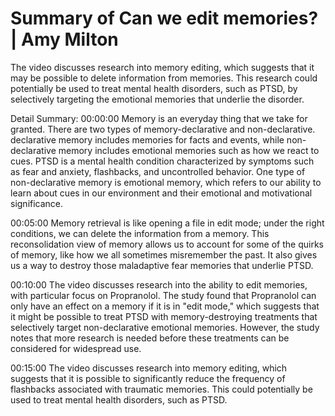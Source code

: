 # Summary of Can we edit memories? | Amy Milton

The video discusses research into memory editing, which suggests that it may be possible to delete information from memories. This research could potentially be used to treat mental health disorders, such as PTSD, by selectively targeting the emotional memories that underlie the disorder.

Detail Summary: 
00:00:00
Memory is an everyday thing that we take for granted.
There are two types of memory-declarative and non-declarative.
 declarative memory includes memories for facts and events, while non-declarative memory includes emotional memories such as how we react to cues.
PTSD is a mental health condition characterized by symptoms such as fear and anxiety, flashbacks, and uncontrolled behavior.
One type of non-declarative memory is emotional memory, which refers to our ability to learn about cues in our environment and their emotional and motivational significance.

00:05:00
Memory retrieval is like opening a file in edit mode; under the right conditions, we can delete the information from a memory. This reconsolidation view of memory allows us to account for some of the quirks of memory, like how we all sometimes misremember the past. It also gives us a way to destroy those maladaptive fear memories that underlie PTSD.

00:10:00
The video discusses research into the ability to edit memories, with particular focus on Propranolol. The study found that Propranolol can only have an effect on a memory if it is in "edit mode," which suggests that it might be possible to treat PTSD with memory-destroying treatments that selectively target non-declarative emotional memories. However, the study notes that more research is needed before these treatments can be considered for widespread use.

00:15:00
The video discusses research into memory editing, which suggests that it is possible to significantly reduce the frequency of flashbacks associated with traumatic memories. This could potentially be used to treat mental health disorders, such as PTSD.

